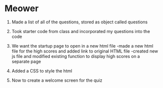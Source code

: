 # Meower

1. Made a list of all of the questions, stored as object called questions

2. Took starter code from class and incorporated my questions into the code

3. We want the startup page to open in a new html file
    -made a new html file for the high scores and added link to original HTML file
    -created new js file and modified existing function to display high scores on a separate page

4. Added a CSS to style the html

5. Now to create a welcome screen for the quiz
